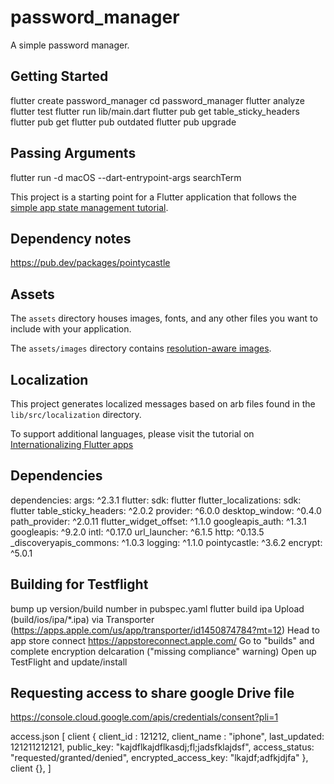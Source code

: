 # password_manager

A simple password manager.

## Getting Started

flutter create password_manager
cd password_manager
flutter analyze
flutter test
flutter run lib/main.dart
flutter pub get table_sticky_headers
flutter pub get
flutter pub outdated
flutter pub upgrade


## Passing Arguments
flutter run -d macOS --dart-entrypoint-args searchTerm

This project is a starting point for a Flutter application that follows the
[simple app state management
tutorial](https://flutter.dev/docs/development/data-and-backend/state-mgmt/simple).


## Dependency notes

https://pub.dev/packages/pointycastle 

## Assets

The `assets` directory houses images, fonts, and any other files you want to
include with your application.

The `assets/images` directory contains [resolution-aware
images](https://flutter.dev/docs/development/ui/assets-and-images#resolution-aware).

## Localization

This project generates localized messages based on arb files found in
the `lib/src/localization` directory.

To support additional languages, please visit the tutorial on
[Internationalizing Flutter
apps](https://flutter.dev/docs/development/accessibility-and-localization/internationalization)



## Dependencies

dependencies:
  args: ^2.3.1
  flutter:
    sdk: flutter
  flutter_localizations:
    sdk: flutter
  table_sticky_headers: ^2.0.2
  provider: ^6.0.0
  desktop_window: ^0.4.0
  path_provider: ^2.0.11
  flutter_widget_offset: ^1.1.0
  googleapis_auth: ^1.3.1
  googleapis: ^9.2.0
  intl: ^0.17.0
  url_launcher: ^6.1.5
  http: ^0.13.5
  _discoveryapis_commons: ^1.0.3
  logging: ^1.1.0
  pointycastle: ^3.6.2
  encrypt: ^5.0.1


## Building for Testflight

bump up version/build number in pubspec.yaml
flutter build ipa
Upload (build/ios/ipa/*.ipa) via Transporter (https://apps.apple.com/us/app/transporter/id1450874784?mt=12)
Head to app store connect https://appstoreconnect.apple.com/
Go to "builds" and complete encryption delcaration ("missing compliance" warning)
Open up TestFlight and update/install





## Requesting access to share google Drive file
https://console.cloud.google.com/apis/credentials/consent?pli=1


access.json
[
    client {
        client_id : 121212,
        client_name : "iphone",
        last_updated: 121211212121,
        public_key: "kajdflkajdflkasdj;fl;jadsfklajdsf",
        access_status: "requested/granted/denied",
        encrypted_access_key: "lkajdf;adfkjdjfa"
    },
    client {},
]
